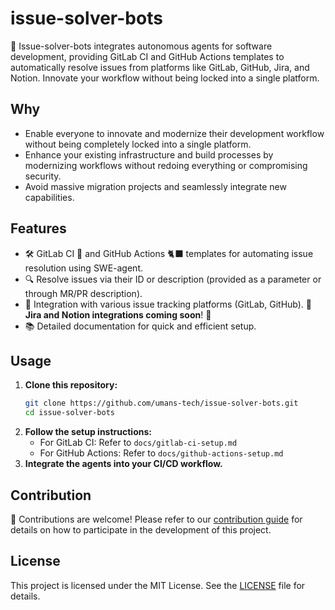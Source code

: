 # issue-solver-bots

🚀 Issue-solver-bots integrates autonomous agents for software development, providing GitLab CI and GitHub Actions
templates to automatically resolve issues from platforms like GitLab, GitHub, Jira, and Notion. Innovate your workflow
without being locked into a single platform.

## Why

- Enable everyone to innovate and modernize their development workflow without being completely locked into a single
  platform.
- Enhance your existing infrastructure and build processes by modernizing workflows without redoing everything or
  compromising security.
- Avoid massive migration projects and seamlessly integrate new capabilities.

## Features

- 🛠️ GitLab CI 🦊 and GitHub Actions 🐈‍⬛ templates for automating issue resolution using SWE-agent.
- 🔍 Resolve issues via their ID or description (provided as a parameter or through MR/PR description).
- 🔗 Integration with various issue tracking platforms (GitLab, GitHub). 📝 **Jira and Notion integrations coming soon**!
  🚧
- 📚 Detailed documentation for quick and efficient setup.

## Usage

1. **Clone this repository:**
   ```bash
   git clone https://github.com/umans-tech/issue-solver-bots.git
   cd issue-solver-bots
   ```
2. **Follow the setup instructions:**
    - For GitLab CI: Refer to `docs/gitlab-ci-setup.md`
    - For GitHub Actions: Refer to `docs/github-actions-setup.md`
3. **Integrate the agents into your CI/CD workflow.**

## Contribution

🤝 Contributions are welcome! Please refer to our [contribution guide](CONTRIBUTING.md) for details on how to participate
in the development of this project.

## License

This project is licensed under the MIT License. See the [LICENSE](LICENSE) file for details.
